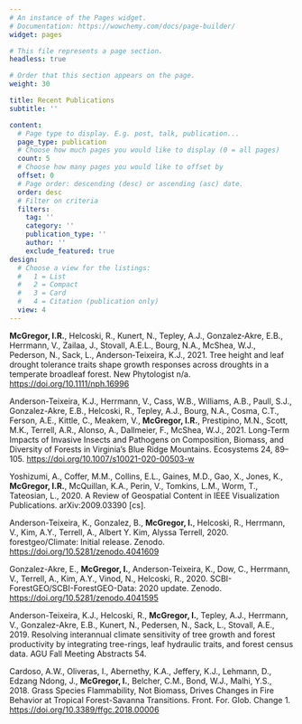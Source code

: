 ```yaml
---
# An instance of the Pages widget.
# Documentation: https://wowchemy.com/docs/page-builder/
widget: pages

# This file represents a page section.
headless: true

# Order that this section appears on the page.
weight: 30

title: Recent Publications
subtitle: ''

content:
  # Page type to display. E.g. post, talk, publication...
  page_type: publication
  # Choose how much pages you would like to display (0 = all pages)
  count: 5
  # Choose how many pages you would like to offset by
  offset: 0
  # Page order: descending (desc) or ascending (asc) date.
  order: desc
  # Filter on criteria
  filters:
    tag: ''
    category: ''
    publication_type: ''
    author: ''
    exclude_featured: true
design:
  # Choose a view for the listings:
  #   1 = List
  #   2 = Compact
  #   3 = Card
  #   4 = Citation (publication only)
  view: 4
---
```


**McGregor, I.R.**, Helcoski, R., Kunert, N., Tepley, A.J., Gonzalez‐Akre, E.B., Herrmann, V., Zailaa, J., Stovall, A.E.L., Bourg, N.A., McShea, W.J., Pederson, N., Sack, L., Anderson‐Teixeira, K.J., 2021. Tree height and leaf drought tolerance traits shape growth responses across droughts in a temperate broadleaf forest. New Phytologist n/a. https://doi.org/10.1111/nph.16996

Anderson-Teixeira, K.J., Herrmann, V., Cass, W.B., Williams, A.B., Paull, S.J., Gonzalez-Akre, E.B., Helcoski, R., Tepley, A.J., Bourg, N.A., Cosma, C.T., Ferson, A.E., Kittle, C., Meakem, V., **McGregor, I.R.**, Prestipino, M.N., Scott, M.K., Terrell, A.R., Alonso, A., Dallmeier, F., McShea, W.J., 2021. Long-Term Impacts of Invasive Insects and Pathogens on Composition, Biomass, and Diversity of Forests in Virginia’s Blue Ridge Mountains. Ecosystems 24, 89–105. https://doi.org/10.1007/s10021-020-00503-w

Yoshizumi, A., Coffer, M.M., Collins, E.L., Gaines, M.D., Gao, X., Jones, K., **McGregor, I.R.**, McQuillan, K.A., Perin, V., Tomkins, L.M., Worm, T., Tateosian, L., 2020. A Review of Geospatial Content in IEEE Visualization Publications. arXiv:2009.03390 [cs].

Anderson-Teixeira, K., Gonzalez, B., **McGregor, I.**, Helcoski, R., Herrmann, V., Kim, A.Y., Terrell, A., Albert Y. Kim, Alyssa Terrell, 2020. forestgeo/Climate: Initial release. Zenodo. https://doi.org/10.5281/zenodo.4041609

Gonzalez-Akre, E., **McGregor, I.**, Anderson-Teixeira, K., Dow, C., Herrmann, V., Terrell, A., Kim, A.Y., Vinod, N., Helcoski, R., 2020. SCBI-ForestGEO/SCBI-ForestGEO-Data: 2020 update. Zenodo. https://doi.org/10.5281/zenodo.4041595

Anderson-Teixeira, K.J., Helcoski, R., **McGregor, I.**, Tepley, A.J., Herrmann, V., Gonzalez-Akre, E.B., Kunert, N., Pedersen, N., Sack, L., Stovall, A.E., 2019. Resolving interannual climate sensitivity of tree growth and forest productivity by integrating tree-rings, leaf hydraulic traits, and forest census data. AGU Fall Meeting Abstracts 54.

Cardoso, A.W., Oliveras, I., Abernethy, K.A., Jeffery, K.J., Lehmann, D., Edzang Ndong, J., **McGregor, I.**, Belcher, C.M., Bond, W.J., Malhi, Y.S., 2018. Grass Species Flammability, Not Biomass, Drives Changes in Fire Behavior at Tropical Forest-Savanna Transitions. Front. For. Glob. Change 1. https://doi.org/10.3389/ffgc.2018.00006

